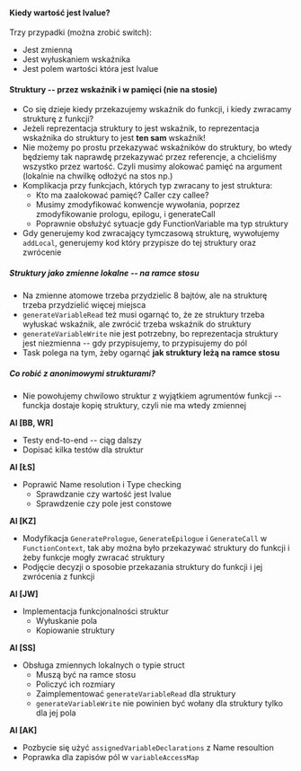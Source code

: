 ﻿#### Kiedy wartość jest lvalue?
Trzy przypadki (można zrobić switch):
* Jest zmienną
* Jest wyłuskaniem wskaźnika
* Jest polem wartości która jest lvalue

#### Struktury -- przez wskaźnik i w pamięci (nie na stosie)

* Co się dzieje kiedy przekazujemy wskaźnik do funkcji, i kiedy zwracamy strukturę z funkcji?
* Jeżeli reprezentacja struktury to jest wskaźnik, to reprezentacja wskaźnika do struktury to jest **ten sam** wskaźnik!
* Nie możemy po prostu przekazywać wskaźników do struktury, bo wtedy będziemy tak naprawdę przekazywać przez referencje, a chcieliśmy wszystko przez wartość. Czyli musimy alokować pamięć na argument (lokalnie na chwilkę odłożyć na stos np.)
* Komplikacja przy funkcjach, których typ zwracany to jest struktura:
    * Kto ma zaalokować pamięć? Caller czy callee?
    * Musimy zmodyfikować konwencje wywołania, poprzez zmodyfikowanie prologu, epilogu, i generateCall
    * Poprawnie obsłużyć sytuacje gdy FunctionVariable ma typ struktury
* Gdy generujemy kod zwracający tymczasową strukturę, wywołujemy `addLocal`, generujemy kod który przypisze do tej struktury oraz zwrócenie 
      
##### Struktury jako zmienne lokalne -- na ramce stosu
* Na zmienne atomowe trzeba przydzielic 8 bajtów, ale na strukturę trzeba przydzielić więcej miejsca
* `generateVariableRead` też musi ogarnąć to, że ze struktury trzeba wyłuskać wskaźnik, ale zwrócić trzeba wskaźnik do struktury
* `generateVariableWrite` nie jest potrzebny, bo reprezentacja struktury jest niezmienna -- gdy przypisujemy, to przypisujemy do pól
* Task polega na tym, żeby ogarnąć **jak struktury leżą na ramce stosu**
  
##### Co robić z anonimowymi strukturami?
* Nie powołujemy chwilowo struktur z wyjątkiem agrumentów funkcji -- funckja dostaje kopię struktury, czyli nie ma wtedy zmiennej

**AI [BB, WR]** 
- Testy end-to-end -- ciąg dalszy
- Dopisać kilka testów dla struktur

**AI [ŁS]**
- Poprawić Name resolution i Type checking
  - Sprawdzanie czy wartość jest lvalue
  - Sprawdzenie czy pole jest constowe

**AI [KZ]**
- Modyfikacja `GeneratePrologue`, `GenerateEpilogue` i `GenerateCall` w `FunctionContext`, tak aby można było przekazywać struktury do funkcji i żeby funkcje mogły zwracać struktury
- Podjęcie decyzji o sposobie przekazania struktury do funkcji i jej zwrócenia z funkcji

**AI [JW]**
- Implementacja funkcjonalności struktur
  - Wyłuskanie pola
  - Kopiowanie struktury

**AI [SS]**
- Obsługa zmiennych lokalnych o typie struct
    - Muszą być na ramce stosu
    - Policzyć ich rozmiary
    - Zaimplementować `generateVariableRead` dla struktury
    - `generateVariableWrite` nie powinien być wołany dla struktury tylko dla jej pola

**AI [AK]**
- Pozbycie się użyć `assignedVariableDeclarations` z Name resoultion
- Poprawka dla zapisów pól w `variableAccessMap`